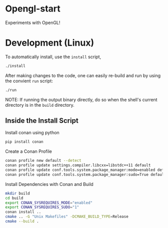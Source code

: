 # Opengl-start

Experiments with OpenGL!

# Development (Linux)

To automatically install, use the `install` script,

```bash
./install
```

After making changes to the code, one can easily re-build and run by using the
convient `run` script:

```bash
./run
```

NOTE: If running the output binary directly, do so when the shell's current 
directory is in the `build` directory.


## Inside the Install Script

Install conan using python

```bash
pip install conan
```

Create a Conan Profile

```bash
conan profile new default --detect
conan profile update settings.compiler.libcxx=libstdc++11 default
conan profile update conf.tools.system.package_manager:mode=enabled default
conan profile update conf.tools.system.package_manager:sudo=True default
```

Install Dependencies with Conan and Build

```bash
mkdir build
cd build
export CONAN_SYSREQUIRES_MODE="enabled"
export CONAN_SYSREQUIRES_SUDO="1"
conan install ..
cmake .. -G "Unix Makefiles" -DCMAKE_BUILD_TYPE=Release
cmake --build . 
```
